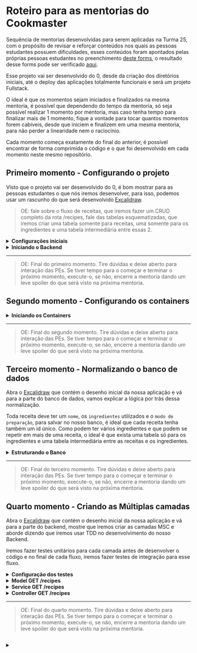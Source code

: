 # Roteiro para as mentorias do Cookmaster

Sequência de mentorias desenvolvidas para serem aplicadas na Turma 25, com o propósito de revisar e reforçar conteúdos nos quais as pessoas estudantes possuem dificuldades, esses conteúdos foram apontados pelas próprias pessoas estudantes no preenchimento [deste forms](https://forms.gle/6EdTi8LecdZVUiyt9), o resultado desse forms pode ser verificado [aqui](https://betrybe.slack.com/archives/C03N2F2FGKA/p1680096291916419?thread_ts=1680016591.667539&cid=C03N2F2FGKA).

Esse projeto vai ser desenvolvido do 0, desde da criação dos diretórios iniciais, até o deploy das aplicações totalmente funcionais e será um projeto Fullstack.

O ideal é que os momentos sejam iniciados e finalizados na mesma mentoria, é possível que dependendo do tempo da mentoria, só seja possível realizar 1 momento por mentoria, mas caso tenha tempo para finalizar mais de 1 momento, fique a vontade para tocar quantos momentos forem cabíveis, desde que iniciem e finalizem em uma mesma mentoria, para não perder a linearidade nem o raciocínio.

Cada momento começa exatamente do final do anterior, é possível encontrar de forma comprimida o código e o que foi desenvolvido em cada momento neste mesmo repositório.

## Primeiro momento - Configurando o projeto

Visto que o projeto vai ser desenvolvido do 0, é bom mostrar para as pessoas estudantes o que nós iremos desenvolver, para isso, podemos usar um rascunho do que será desenvolvido [Excalidraw](https://excalidraw.com/#json=6wcoKP05324pM-kWfEPJc,8l9ZOf9zpwMn1Y8nOyL0XA).

> OE: fale sobre o fluxo de receitas, que iremos fazer um CRUD completo da rota /recipes, fale das tabelas esquematizadas, que iremos criar uma tabela somente para receitas, uma somente para os ingredientes e uma tabela intermediária entre essas 2.

<details>
<summary><strong>Configurações iniciais</strong></summary>

> OE: Abra o VSCode em um diretório vazio que você escolher para utilizar na mentoria, a sugestão é que o nome desse diretório seja Cookmaster

1. Faça a conexão do seu diretório local com o repositório no github onde você irá disponibilizar o código para as PEs:

~~~bash
git remote add triboA git@github.com:tryber/sd-0XX-a-live-lectures.git
git remote add triboB git@github.com:tryber/sd-0XX-b-live-lectures.git
~~~

> OE: É possível que surjam dúvidas sobre essa adição de remotos, tire um tempo para possíveis dúvidas, explique que é possível adicionarmos vários remotos nos nossos projetos, e que o *alias* do `origin` é somente o padrão. Utilize o comando `git remote -v` para exibir os remotos desse projeto.

2. Crie uma branch nova:

~~~bash
gco -b cookmaster-configs-iniciais
~~~

3. Criar os diretórios para iniciar a criação da aplicação:

~~~bash
mkdir backend frontend
~~~

4. Entre no diretório do frontend e inicie uma aplicação `React`:

~~~bash
cd frontend
npx create-react-app .
~~~

> OE: Mostre a aplicação rodando no navegador e depois encerre a aplicação por enquanto utilizando o Ctrl + C

5. Entre no diretório do backend e inicie uma aplicação `Node.js`:

~~~bash
cd ../backend
npm init -y 
~~~

> OE: Mostre o arquivo package.json, mostre que foi criado com somente 1 script e que não possui nenhuma dependência instalada ainda.

6. Instale algumas dependências

> OE: Peça colaboração das PEs para determinar quais dependências serão instaladas

~~~bash
npm i express mysql2 sequelize
~~~

> OE: Mostre novamente o package.json e mostre que as dependências foram instaladas

7. Instale dependências de desenvolvimento

~~~bash
npm i -D typescript @types/express @types/node @types/sequelize ts-node-dev nodemon
~~~

8. Inicie a configuração do eslint:

~~~bash
npx eslint --init
~~~

> OE: Utilize as configurações abaixo:

![eslint configs backend](./images/eslint-configs-backend.png)

9. Adicione novas configurações ao arquivo `.eslintrc.json`

> OE: Utilize as configurações [desse arquivo](./backend/.eslintrc.json)

10. Crie o arquivo `.eslintignore`

~~~bash
touch .eslintignore 
~~~

11. Adicione as seguintes linhas ao `.eslintignore`:

~~~.eslintignore
nyc.config.js
node_modules/
tests/
build/
src/database/migrations
src/database/seeders
src/database/config
src/database/models/index.ts
~~~

> OE: É possível que algumas dúvidas surjam sobre o motivo de estarem sendo adicionados aqui diretórios que ainda não existem e como você sabe que serão esses, diga que é por experiências prévias e que se for necessário, você pode alterar esse arquivo, removendo ou adicionando novos diretórios.

12. Crie o arquivo `.gitignore`:

~~~bash
touch .gitignore
~~~

13. Adicione o diretório `node_modules` ao arquivo `.gitignore`:

~~~.gitignore
node_modules
~~~

14. Faça um commit descritivo

> OE: utilize a extensão `Conventional Commits`, se quiser, ou faça os commits de forma tradicional pelo terminal, ou use a aba `Source Control` do VSCode para fazer os commits.

15. Faça um push:

~~~bash
git push triboA cookmaster-configs-iniciais
git push triboB cookmaster-configs-iniciais
~~~

</details>

<details>
<summary><strong>Iniciando o Backend</strong></summary>

Visto que a base do frontend já foi criada com o comando `npx create-react-app .`, vamos somente criar os arquivos de inicialização do backend.

> OE: Os comandos a seguir estarão considerando que o seu terminal esteja dentro do diretório `backend`

1. Crie o arquivo `tsconfig.json`:

~~~bash
touch tsconfig.json
~~~

2. Adicione as seguintes configurações no arquivo `tsconfig.json`:

~~~json
{
  "compilerOptions": {
    "module": "commonjs",
    "target": "es6",
    "rootDir": "./src",
    "outDir": "./dist",
    "esModuleInterop": true,
    "strict": true
  }
}
~~~

3. Crie o diretório `src`:

~~~bash
mkdir src
~~~

4. Crie os arquivos `server.ts` e `app.ts`:

~~~bash
touch src/server.ts src/app.ts
~~~

5. Adicione o seguinte código no arquivo `app.ts`:

~~~typescript
// app.ts
import express, { Request, Response } from 'express';

const app = express();

app.use(express.json());

app.get('/', (_req: Request, res: Response) => {
  res.status(200).send('A API tá on!');
});

export default app;
~~~

6. Adicione o seguinte código no arquivo `server.ts`:

~~~typescript
// server.ts
import app from './app';

const PORT = process.env.APP_PORT || 3001;

app.listen(PORT, () => {
  console.log(`Server is running at PORT: ${PORT}`);
});
~~~

7. Adicione os seguintes scripts no arquivo `package.json`:

~~~json
// ...
  "dev": "nodemon --watch \"./src/**\" ./src/server.ts",
  "tsnd": "tsnd ./src/server.ts",
  "start": "npm run build && node ./dist/index.js",
  "build": "tsc"
// ..
~~~

8. Rode a aplicação usando o script `dev`:

~~~bash
npm run dev
~~~

9. Faça uma requisição para a rota `/`:

~~~http
localhost:3001/
~~~

> OE: Mostre a resposta da requisição e que é exatamente o que nós colocamos pra retornar no arquivo `app.ts`, depois disso pare a aplicação utilizando Ctrl + C.

10. Rode a aplicação usando o script `tsnd`:

~~~bash
npm run tsnd
~~~

> OE: Faça novamente a requisição para a rota `/` e mostre que a resposta foi a mesma, o ponto aqui é mostrar que dá pra usar 2 recursos diferentes para rodar nossas aplicações, mas que o resultado é o mesmo. Fique a vontade caso queira modificar o arquivo `app.ts` e mostrar os servidores recarregando. A partir daqui você escolhe qual dos 2 scripts você irá usar.

11. Faça um commit descritivo

> OE: utilize a extensão `Conventional Commits`, se quiser, ou faça os commits de forma tradicional pelo terminal, ou use a aba `Source Control` do VSCode para fazer os commits.

12. Faça um push:

~~~bash
git push triboA cookmaster-configs-iniciais
git push triboB cookmaster-configs-iniciais
~~~

</details>

---

> OE: Final do primeiro momento. Tire dúvidas e deixe aberto para interação das PEs.
> Se tiver tempo para o começar e terminar o próximo momento, execute-o, se não, encerre a mentoria dando um leve spoiler do que será visto na próxima mentoria.

## Segundo momento - Configurando os containers

<details>
<summary><strong>Iniciando os Containers</strong></summary>

1. Crie uma branch nova:

~~~bash
gco -b cookmaster-docker
~~~

> OE: Os comandos a seguir estarão considerando que o seu terminal esteja dentro do diretório `raiz`

2. Criar o arquivo `docker-compose.yml`:

~~~bash
touch docker-compose.yml
~~~

3. Criar os arquivos `Dockerfile`

~~~bash
touch backend/Dockerfile frontend/Dockerfile 
~~~

4. Abra o arquivo `docker-compose` e adicionar as seguintes configurações:

> OE: adicione as configurações 1 por 1 e comente sobre elas, tirando dúvidas se surgirem;
> Na hora de escrever o `command` escolha o script que você tiver mais familiaridade ou preferência, `dev` ou `tsnd`;

~~~yml
version: '3.9'
services:
  frontend:
    container_name: cookmaster-fe
    build: ./frontend
    ports:
      - 3000:3000
    working_dir: /app-frontend
    volumes: 
      - ./frontend/src:/app-frontend/src
    depends_on:
      backend:
        condition: service_healthy
    # Os `healthcheck` devem garantir que a aplicação
    # está operacional, antes de liberar o container
    healthcheck:
      test: ["CMD", "lsof", "-t", "-i:3000"]  # Caso utilize outra porta interna para o front, altere ela aqui também
      timeout: 10s
      retries: 5
  backend:
    container_name: cookmaster-be
    build: ./backend
    ports:
      - 3001:3001
    working_dir: /app-backend
    # Caso queira que o container esteja atualizado durante o desenvolvimento, sem que você precise ficar fazendo down e up dos containers, descomente as 3 linhas abaixo
    # Escolha o script você vai adicionar aqui de acordo com o que você preferir usar, dev ou tsnd
    command: dev 
    volumes: 
      - ./backend/src:/app-backend/src
    depends_on:
      db:
        condition: service_healthy
    environment:
      - APP_PORT=3001
      - JWT_SECRET=jwt_secret
      # Os dados abaixo se referem ao container `db`
      # Dica: Relembre aqui da comunicação interna entre containers
      - DB_USER=root
      - DB_PASS=123456
      - DB_HOST=db
      - DB_PORT=3306
    healthcheck:
      test: ["CMD", "lsof", "-t", "-i:3001"] # Caso utilize outra porta interna para o back, altere ela aqui também
      timeout: 10s
      retries: 5
  db:
    image: mysql:8.0.21
    container_name: cookmaster-db
    ports:
      - 3002:3306
    environment:
      - MYSQL_ROOT_PASSWORD=123456
    restart: 'always'
    healthcheck:
      test: ["CMD", "mysqladmin" ,"ping", "-h", "localhost"] # Deve aguardar o banco ficar operacional
      timeout: 10s
      retries: 5
    cap_add:
      - SYS_NICE # Deve omitir alertas menores
~~~

5. Abra o arquivo `backend/Dockerfile` e adicione as seguintes configurações:

>OE: adicione as configurações 1 por 1 e comente sobre elas, tirando dúvidas se surgirem

~~~Dockerfile
FROM node:16.14-alpine

WORKDIR /app-backend

COPY package*.json ./

RUN npm install

COPY . ./

EXPOSE 3001

ENTRYPOINT [ "npm", "run" ]

CMD [ "start" ]
~~~

6. Abra o arquivo `frontend/Dockerfile` e adicione as seguintes configurações:

>OE: adicione as configurações 1 por 1 e comente sobre elas, tirando dúvidas se surgirem

~~~Dockerfile
FROM node:16.14-alpine

WORKDIR /app-frontend

COPY package*.json ./

RUN npm install

COPY . ./

EXPOSE 3000

ENTRYPOINT [ "npm", "run" ]

CMD [ "start" ]
~~~

7. Rode o comando para subir os containers:

~~~bash
docker-compose up -d
~~~

8. Mostre os logs do container do backend:

~~~bash
docker logs -f cookmaster-be
~~~

9. Mostre os logs do container do frontend:

~~~bash
docker logs -f cookmaster-fe
~~~

10. Mostre os logs do container do banco de dados:

~~~bash
docker logs -f cookmaster-db
~~~

> OE: User Ctrl + C para parar a exibição de qualquer um dos containers

11. Abra no navegador o caminho `localhost:3000` e mostre a aplicação frontend rodando

12. Abra no navegador o caminho `localhost:3001` e mostre a resposta do backend

> OE: É esperado aqui que essa parte gere dúvidas de como isso aconteceu e como o `Docker` subiu as aplicações e porque não é necessário rodar os comandos para subir as aplicações, volte nos Dockerfile's e mostre as linhas dos `ENTRYPOINT`s e `CMD`s, explique que essas duas linhas estão executando os comandos para rodar os scripts que vão subir as aplicações.

13. Faça um commit descritivo

> OE: utilize a extensão `Conventional Commits`, se quiser, ou faça os commits de forma tradicional pelo terminal, ou use a aba `Source Control` do VSCode para fazer os commits.

14. Faça um push:

~~~bash
git push triboA cookmaster-docker
git push triboB cookmaster-docker
~~~

</details>

---

> OE: Final do segundo momento. Tire dúvidas e deixe aberto para interação das PEs.
> Se tiver tempo para o começar e terminar o próximo momento, execute-o, se não, encerre a mentoria dando um leve spoiler do que será visto na próxima mentoria.

## Terceiro momento - Normalizando o banco de dados

Abra o [Excalidraw](https://excalidraw.com/#json=6wcoKP05324pM-kWfEPJc,8l9ZOf9zpwMn1Y8nOyL0XA) que contém o desenho inicial da nossa aplicação e vá para a parte do banco de dados, vamos explicar a lógica por trás dessa normalização.

Toda receita deve ter um `nome`, os `ingredientes` utilizados e o `modo de preparação`, para salvar no nosso banco, é ideal que cada receita tenha também um id único. Como podem ter vários ingredientes e que podem se repetir em mais de uma receita, o ideal é que exista uma tabela só para os ingredientes e uma tabela intermediária entre as receitas e os ingredientes.

<details>
<summary><strong>Estruturando o Banco</strong></summary>

> OE: Os comandos a seguir estarão considerando que o seu terminal esteja dentro do diretório `backend`

1. Crie o diretório `database`:

~~~bash
mkdir src/database
~~~

2. Crie o arquivo `cookmaster.sql`:

~~~bash
touch src/database/cookmaster.sql
~~~

> OE: Os próximos passos estarão considerando que você está editando o arquivo `cookmaster.sql`
> Após cada passo, rode as querys

3. Adicione as querys para droppar e criar o banco:

~~~sql
DROP DATABASE IF EXISTS cookmaster;

CREATE DATABASE cookmaster;
~~~

4. Adicione a query para criar a tabela `recipes`:

~~~sql
CREATE TABLE cookmaster.recipes(
  id INTEGER NOT NULL PRIMARY KEY,
  name VARCHAR(25) NOT NULL,
  preparation VARCHAR(500) NOT NULL
);
~~~

5. Adicione a query para popular a tabela `recipes`:

~~~sql
INSERT INTO cookmaster.recipes VALUES
  (1, 'banana caramelizada', 'coloque o açúcar na frigideira até virar caramelo e jogue a banana'),
  (2, 'Frango do Jacquin', '10 min no forno'),
  (3, 'Pudim de leite condensado', 'bata o leite condensado, o creme de leite e os ovos no liquidificador por 5 minutos, enquanto isso, coloque o açúcar na frigideira até virar caramelo, ponha o caramelo em uma forma e despeje a misturam em cima, coloque para gelar'),
  (4, 'Bolo de fubá', 'coloque o fubá, a farinha de trigo e o fermento em pó em um recipiente e misture. Ponha no liquidificador, 3 ovos, o leite, o óleo e o açúcar. Junte as duas misturas e misture. Transfira a massa para uma forma untada. Leve para assar por 30 minutos'),
  (5, 'Arroz doce', 'Misture o arroz com a água fria numa panela grande para cozinhar. Com duas gemas e açúcar, faça uma gemada e misture com o leite condensado. Misture o arroz com a gemada, o leite condensado e o leite de coco e continue mexendo por 5 min'),
  (6, 'Bolo de abacate', 'Amasse o abacate até que vire uma pasta. Em uma batedeira, adicione o açúcar, a manteiga e bata até formar um creme depois adicione os outros ingredientes, adicione o abacate a massa. Despeje a massa em uma forma untada. Leve ao forno por 50 minutos');
~~~

6. Adicione a query para criar a tabela `ingredients`:

~~~sql
CREATE TABLE IF NOT EXISTS cookmaster.ingredients(
  id INTEGER NOT NULL PRIMARY KEY,
  name VARCHAR(50) NOT NULL
);
~~~

7. Adicione a query para popular a tabela `ingredients`:

~~~sql
INSERT INTO cookmaster.ingredients VALUES
  (1, 'Abacate amassado'),
  (2, 'Açúcar'),
  (3, 'Água'),
  (4, 'Arroz'),
  (5, 'Banana'),
  (6, 'Baunilha'),
  (7, 'Canela em pó'),
  (8, 'Creme de leite'),
  (9, 'Farinha de trigo'),
  (10, 'Fermento em pó'),
  (11, 'Frango'),
  (12, 'Fubá'),
  (13, 'Gemas'),
  (14, 'Leite'),
  (15, 'Leite condensado'),
  (16, 'Leite de coco'),
  (17, 'Leite em pó'),
  (18, 'Manteiga'),
  (19, 'Óleo'),
  (20, 'Ovos');
~~~

8. Adicione a query para criar a tabela `recipes_ingredients`:

~~~sql
CREATE TABLE IF NOT EXISTS cookmaster.recipes_ingredients(
  `recipe_id` INT NOT NULL, 
  `ingredient_id` INT NOT NULL,
  FOREIGN KEY (`recipe_id`) REFERENCES cookmaster.recipes (id),
  FOREIGN KEY (`ingredient_id`) REFERENCES cookmaster.ingredients (id),
  PRIMARY KEY (`recipe_id`, `ingredient_id`)
);
~~~

9. Adicione a query para popular a tabela `recipes_ingredients`:

~~~sql
INSERT INTO cookmaster.recipes_ingredients VALUES
  (1, 5),
  (1, 2),
  (2, 11),
  (3, 15),
  (3, 8),
  (3, 20),
  (3, 2),
  (4, 12),
  (4, 9),
  (4, 10),
  (4, 20),
  (4, 14),
  (4, 19),
  (4, 2),
  (5, 4),
  (5, 15),
  (5, 13),
  (5, 2),
  (5, 16),
  (5, 7),
  (5, 3),
  (6, 1),
  (6, 9),
  (6, 18),
  (6, 2),
  (6, 20),
  (6, 6),
  (6, 10),
  (6, 17);
~~~

> OE: Mostre como ficou o banco e cada uma das tabelas

10. Faça um commit descritivo

> OE: utilize a extensão `Conventional Commits`, se quiser, ou faça os commits de forma tradicional pelo terminal, ou use a aba `Source Control` do VSCode para fazer os commits.

11. Faça um push:

~~~bash
git push triboA cookmaster-docker
git push triboB cookmaster-docker
~~~

</details>

---

> OE: Final do terceiro momento. Tire dúvidas e deixe aberto para interação das PEs.
> Se tiver tempo para o começar e terminar o próximo momento, execute-o, se não, encerre a mentoria dando um leve spoiler do que será visto na próxima mentoria.

## Quarto momento - Criando as Múltiplas camadas

Abra o [Excalidraw](https://excalidraw.com/#json=6wcoKP05324pM-kWfEPJc,8l9ZOf9zpwMn1Y8nOyL0XA) que contém o desenho inicial da nossa aplicação e vá para a parte do backend, mostre que iremos criar as camadas MSC e aborde dizendo que iremos usar TDD no desenvolvimento do nosso Backend.

Iremos fazer testes unitários para cada camada antes de desenvolver o código e no final de cada fluxo, iremos fazer testes de integração para esse fluxo.

<details>
<summary><strong>Configuração dos testes</strong></summary>

1. Crie uma branch nova:

~~~bash
gco -b cookmaster-crud-com-sql
~~~

> OE: Os comandos a seguir estarão considerando que o seu terminal esteja dentro do diretório `backend`

2. Instale as dependências que iremos utilizar para os testes:

~~~bash
npm i -D @istanbuljs/nyc-config-typescript chai chai-http mocha nyc sinon sinon-chai chai-as-promised @types/mocha @types/sinon @types/sinon-chai @types/chai-as-promised
~~~

3. Adicione os seguintes scripts no arquivo `package.json`:

~~~json
// ...
  "test": "mocha -r ts-node/register ./tests/{unit,integration}/**/*$NAME*.{test,spec}.ts -t 10000 --exit",
  "test:watch": "mocha -r ts-node/register  ./tests/{unit,integration}/**/*$NAME*.{test,spec}.ts --watch --recursive --exit",
  "coverage": "nyc npm run test",
  "coverage:watch": "nyc npm run test:watch"
// ..
~~~

4. Crie o arquivo `nyc.config.js`:

~~~bash
touch nyc.config.js
~~~

5. Adicione as seguintes configurações ao arquivo `nyc.config.js`:

~~~javascript
module.exports = {
  all: true,
  extends: "@istanbuljs/nyc-config-typescript",
  exclude: [
    'src/tests',
    'src/database/config',
    'src/database/migrations',
    'src/database/seeders',
    'src/database/models'
  ],
  include: ['src/**/*.ts']
};
~~~

6. Crie os diretórios `tests` e `tests/unit`:

~~~bash
mkdir tests tests/unit
~~~

7. Faça um commit descritivo

> OE: utilize a extensão `Conventional Commits`, se quiser, ou faça os commits de forma tradicional pelo terminal, ou use a aba `Source Control` do VSCode para fazer os commits.

8. Faça um push:

~~~bash
git push triboA cookmaster-crud-com-sql
git push triboB cookmaster-crud-com-sql
~~~

</details>

<details>
<summary><strong>Model GET /recipes</strong></summary>

> OE: Os comandos a seguir estarão considerando que o seu terminal esteja dentro do diretório `backend`

1. Crie o diretório `tests/unit/models`:

~~~bash
mkdir tests/unit/models
~~~

2. Crie o arquivo `Recipes.Model.test.ts`:

~~~bash
touch tests/unit/models/Recipes.Model.test.ts
~~~

> OE: Os próximos passos estarão considerando que você está editando o arquivo `Recipes.Model.test.ts`

3. Adicione as seguintes linhas ao arquivo:

~~~typescript
// tests/unit/models/Recipes.Model.test.ts
import * as sinon from 'sinon';
import * as chai from 'chai';
import { describe } from 'mocha';

const { expect } = chai;
~~~

4. Crie um `describe`:

~~~typescript
// tests/unit/models/Recipes.Model.test.ts
//...

describe('Model GET /recipes', () => {
  describe('Success cases', () => {});
  describe('Failure cases', () => {});
});

~~~

5. Dentro do `describe` de `Success cases` adicione o seguinte código:

~~~typescript
// tests/unit/models/Recipes.Model.test.ts
// ...

  describe('Success cases', () => {
    describe('if there are recipes registered', () => {
      before(() => {
        sinon.stub(connection, "execute").resolves(allRecipesDbResponse);
      });

      after(() => {
        sinon.restore();
      });

      it("return an array", async () => {
        const recipes = await recipesModel.getAll();
        expect(recipes).to.be.an('array');
      });

      it("return all recipes", async () => {
        const recipes = await recipesModel.getAll();
        expect(recipes).to.be.deep.equal(allRecipes);
      });
    });
  });
// ...

~~~

6. Dentro do `describe` de `Failure cases` adicione o seguinte código:

~~~typescript
// tests/unit/models/Recipes.Model.test.ts
// ...

  describe('Failure cases', () => {
    describe('if there are no recipes registered', () => {
      before(() => {
        sinon
          .stub(connection, "execute")
          .resolves([]);
      });

      after(() => {
        sinon.restore();
      });

      it("return a undefined", async () => {
        const recipes = await recipesModel.getAll();
        expect(recipes).to.be.undefined;
      });
    });
  });
// ...

~~~

> OE: Chame a atenção das PEs para o fato de ter alguns erros sendo apontados, que algumas coisas não estão referenciadas e que estamos tentando usar, coisas que ainda não existem, isso é normal no TDD.
> Sairemos do arquivo `Recipes.Model.test.ts`

7. Crie o diretório `mocks`:

~~~bash
mkdir tests/mocks
~~~

8. Crie o arquivo `recipes.mock.ts`:

~~~bash
touch tests/mocks/recipes.mock.ts
~~~

9. Abra o arquivo `tests/mocks/recipes.mock.ts` e adicione as seguintes linhas:

~~~typescript
// tests/mocks/recipes.mock.ts
const allRecipesDbResponse = [ 
  [
    {
      id: 1,
      name: 'banana caramelizada',
      preparation: 'coloque o açúcar na frigideira até virar caramelo e jogue a banana',
      ingredients: [
        'Açúcar',
        'Banana'
      ]
    },
    {
      id: 2,
      name: 'Frango do Jacquin',
      preparation: '10 min no forno',
      ingredients: [
        'Frango'
      ]
    },
    {
      id: 3,
      name: 'Pudim de leite condensado',
      preparation: 'bata o leite condensado, o creme de leite e os ovos no liquidificador por 5 minutos, enquanto isso, coloque o açúcar na frigideira até virar caramelo, ponha o caramelo em uma forma e despeje a misturam em cima, coloque para gelar',
      ingredients: [
        'Açúcar',
        'Creme de leite',
        'Leite condensado',
        'Ovos'
      ]
    },
    {
      id: 4,
      name: 'Bolo de fubá',
      preparation: 'coloque o fubá, a farinha de trigo e o fermento em pó em um recipiente e misture. Ponha no liquidificador, 3 ovos, o leite, o óleo e o açúcar. Junte as duas misturas e misture. Transfira a massa para uma forma untada. Leve para assar por 30 minutos',
      ingredients: [
        'Açúcar',
        'Farinha de trigo',
        'Fermento em pó',
        'Fubá',
        'Leite',
        'Óleo',
        'Ovos'
      ]
    },
    {
      id: 5,
      name: 'Arroz doce',
      preparation: 'Misture o arroz com a água fria numa panela grande para cozinhar. Com duas gemas e açúcar, faça uma gemada e misture com o leite condensado. Misture o arroz com a gemada, o leite condensado e o leite de coco e continue mexendo por 5 min',
      ingredients: [
        'Açúcar',
        'Água',
        'Arroz',
        'Canela em pó',
        'Gemas',
        'Leite condensado',
        'Leite de coco'
      ]
    },
    {
      id: 6,
      name: 'Bolo de abacate',
      preparation: 'Amasse o abacate até que vire uma pasta. Em uma batedeira, adicione o açúcar, a manteiga e bata até formar um creme depois adicione os outros ingredientes, adicione o abacate a massa. Despeje a massa em uma forma untada. Leve ao forno por 50 minutos',
      ingredients: [
        'Abacate amassado',
        'Açúcar',
        'Baunilha',
        'Farinha de trigo',
        'Fermento em pó',
        'Leite em pó',
        'Manteiga',
        'Ovos'
      ]
    }
  ]
]

const allRecipes = [
  {
    id: 1,
    name: 'banana caramelizada',
    preparation: 'coloque o açúcar na frigideira até virar caramelo e jogue a banana',
    ingredients: [
      'Açúcar',
      'Banana'
    ]
  },
  {
    id: 2,
    name: 'Frango do Jacquin',
    preparation: '10 min no forno',
    ingredients: [
      'Frango'
    ]
  },
  {
    id: 3,
    name: 'Pudim de leite condensado',
    preparation: 'bata o leite condensado, o creme de leite e os ovos no liquidificador por 5 minutos, enquanto isso, coloque o açúcar na frigideira até virar caramelo, ponha o caramelo em uma forma e despeje a misturam em cima, coloque para gelar',
    ingredients: [
      'Açúcar',
      'Creme de leite',
      'Leite condensado',
      'Ovos'
    ]
  },
  {
    id: 4,
    name: 'Bolo de fubá',
    preparation: 'coloque o fubá, a farinha de trigo e o fermento em pó em um recipiente e misture. Ponha no liquidificador, 3 ovos, o leite, o óleo e o açúcar. Junte as duas misturas e misture. Transfira a massa para uma forma untada. Leve para assar por 30 minutos',
    ingredients: [
      'Açúcar',
      'Farinha de trigo',
      'Fermento em pó',
      'Fubá',
      'Leite',
      'Óleo',
      'Ovos'
    ]
  },
  {
    id: 5,
    name: 'Arroz doce',
    preparation: 'Misture o arroz com a água fria numa panela grande para cozinhar. Com duas gemas e açúcar, faça uma gemada e misture com o leite condensado. Misture o arroz com a gemada, o leite condensado e o leite de coco e continue mexendo por 5 min',
    ingredients: [
      'Açúcar',
      'Água',
      'Arroz',
      'Canela em pó',
      'Gemas',
      'Leite condensado',
      'Leite de coco'
    ]
  },
  {
    id: 6,
    name: 'Bolo de abacate',
    preparation: 'Amasse o abacate até que vire uma pasta. Em uma batedeira, adicione o açúcar, a manteiga e bata até formar um creme depois adicione os outros ingredientes, adicione o abacate a massa. Despeje a massa em uma forma untada. Leve ao forno por 50 minutos',
    ingredients: [
      'Abacate amassado',
      'Açúcar',
      'Baunilha',
      'Farinha de trigo',
      'Fermento em pó',
      'Leite em pó',
      'Manteiga',
      'Ovos'
    ]
  }
]

export { allRecipesDbResponse, allRecipes }

~~~

10. Faça a importação das constantes `allRecipesDbResponse` e `allRecipes` no arquivo `tests/unit/models/Recipes.Model.test.ts`:

~~~typescript
// tests/unit/models/Recipes.Model.test.ts
// ...

import { allRecipesDbResponse, allRecipes } from '../../mocks/recipes.mock';

// ...
~~~

> OE: É esperado que dê o erro `'rootDir' is expected to contain all source files.`, vamos arrumar isso logo abaixo

11. Adicione uma configuração no arquivo `tsconfig.json`:

~~~json
// "compilerOptions": {
   // ...
//  },
"exclude": ["tests", "**/*.test.ts"]
~~~

12. Crie o diretório `src/models`:

~~~bash
mkdir src/models
~~~

13. Crie o arquivo `Recipes.Model.ts`:

~~~bash
touch src/models/Recipes.Model.ts
~~~

14. Abra o arquivo `src/models/Recipes.Model.ts` e adicione as seguintes linhas:

~~~typescript
// src/models/Recipes.Model.ts
export default abstract class RecipesModel { 
  constructor() {} 
}
~~~

15. Importe e instancie a classe `RecipesModel` no arquivo `tests/unit/models/Recipes.Model.test.ts`:

~~~typescript
// tests/unit/models/Recipes.Model.test.ts
// ...
// import { allRecipesDbResponse, allRecipes } from '../../mocks/recipes.mock';
import RecipesModel from '../../../src/models/Recipes.Model';

const recipesModel = new RecipesModel();
// ...
~~~

> OE: É esperado que dê erro falando que `a propriedade 'getAll' não existe no tipo 'RecipesModel'`, mostre isso para as PEs, vamos corrigir isso mais abaixo.

16. Crie o método `getAll` dentro da classe `RecipesModel`:

~~~typescript
// src/models/Recipes.Model.ts
// export default abstract class RecipesModel { 
//   constructor() {} 

  public async getAll() {}
// }
~~~

> OE: Mostre que o erro anterior sumiu, mas ainda temos um erro com o `connection`, ainda não foi declarado, mostre isso para as PEs
> E teremos também um erro de que o tipo `IRecipe` não foi declarado, iremos resolver isso mais tarde.

17. Crie o arquivo `connection.ts`:

~~~bash
touch src/models/connection.ts
~~~

18. Abra o arquivo `src/models/connection.ts` e adicione as seguintes linhas:

~~~typescript
const mysql = require('mysql2/promise');

const connection = mysql.createPool({
  host: process.env.MYSQL_HOST || 'localhost',
  user: process.env.MYSQL_USER || 'root',
  password: process.env.MYSQL_PASSWORD || '123456',
  port: process.env.MYSQL_PORT || '3002',
  multipleStatements: true,
});

export default connection;
~~~

19. Faça a importação do `connection` no arquivo `tests/unit/models/Recipes.Model.test.ts`

~~~typescript
// tests/unit/models/Recipes.Model.test.ts
// ...
// import RecipesModel from '../../../src/models/Recipes.Model';
import connection from '../../../src/models/connection';

// ...
~~~

> OE: Mostre que não tem mais erros nos arquivos

20. Execute algum script de teste:

~~~bash
npm test
npm run test:watch
npm run coverage
npm run coverage:watch
~~~

> OE: Mostre o terminal após a execução dos testes, é esperado que o it `return a undefined` está passando antes da implementação, mude a assertion para `.not.to.be.undefined` e mostre que o it quebra.

21. Crie o diretório `src/interfaces`:

~~~bash
mkdir src/interfaces
~~~

22. Crie o arquivo `IRecipe.interface.ts`:

~~~bash
touch src/interfaces/IRecipe.interface.ts
~~~

23. Abra o arquivo `src/interfaces/IRecipe.interface.ts` e adicione as seguintes linhas:

~~~typescript
// src/interfaces/IRecipe.interface.ts
export interface IRecipe {
  id?: number;
  name: string;
  ingredients: string[];
  preparation: string;
}
~~~

24. Importe a interface `IRecipe` no arquivo `src/models/Recipes.Model.ts` e tipe o retorno do método `getAll`:

~~~typescript
// src/models/Recipes.Model.ts
import { IRecipe } from "../interfaces/IRecipe.interface";

// ...
  public async getAll(): Promise<IRecipe[] | undefined> {}

// ...
~~~

25. Adicione as seguintes linhas no arquivo `src/models/Recipes.Model.ts` :

~~~typescript
// src/models/Recipes.Model.ts
// ...

  // public async getAll(): Promise<IRecipe[] | undefined> {
    const query = `SELECT r.id, r.name, preparation, JSON_ARRAYAGG(i.name) as ingredients
      FROM cookmaster.recipes as r JOIN cookmaster.recipes_ingredients as rp ON r.id = rp.recipe_id
      JOIN cookmaster.ingredients as i ON i.id = rp.ingredient_id GROUP BY r.id ORDER BY r.id;`

    const [recipes] = await connection.execute(query);

    return recipes;
  // }
// ...
~~~

> OE: Rode novamente os testes e mostre eles passando.

26. Faça um commit descritivo

> OE: utilize a extensão `Conventional Commits`, se quiser, ou faça os commits de forma tradicional pelo terminal, ou use a aba `Source Control` do VSCode para fazer os commits.

27. Faça um push:

~~~bash
git push triboA cookmaster-crud-com-sql
git push triboB cookmaster-crud-com-sql
~~~

</details>

<details>
<summary><strong>Service GET /recipes</strong></summary>

> OE: Os comandos a seguir estarão considerando que o seu terminal esteja dentro do diretório `backend`

1. Crie o diretório `tests/unit/services`:

~~~bash
mkdir tests/unit/services
~~~

2. Crie o arquivo `Recipes.Service.test.ts`:

~~~bash
touch tests/unit/services/Recipes.Service.test.ts
~~~

> OE: Os próximos passos estarão considerando que você está editando o arquivo `Recipes.Service.test.ts`

3. Adicione as seguintes linhas ao arquivo:

~~~typescript
// tests/unit/services/Recipes.Service.test.ts
import * as sinon from 'sinon';
import * as chai from 'chai';
import chaiAsPromised from 'chai-as-promised';
import { describe } from 'mocha';
import RecipesModel from '../../../src/models/Recipes.Model';
import { allRecipes } from '../../mocks/recipes.mock';
import { IRecipe } from '../../../src/interfaces/IRecipe.interface';

const recipesModel = new RecipesModel();

chai.use(chaiAsPromised);

const { expect } = chai;
~~~

> OE: Diga que já está aproveitando algumas coisas do teste do Model

4. Crie um `describe`:

~~~typescript
// tests/unit/services/Recipes.Service.test.ts
//...

describe('Service GET /recipes', () => {
  describe('Success cases', () => {});
  describe('Failure cases', () => {});
});

~~~

5. Dentro do `describe` de `Success cases` adicione o seguinte código:

~~~typescript
// tests/unit/services/Recipes.Service.test.ts
// ...

  describe('Success cases', () => {
    describe('if there are recipes registered', () => {
      before(() => {
        sinon.stub(recipesModel, "getAll").resolves(allRecipes as IRecipe[]);
      });

      after(() => {
        sinon.restore();
      });

      it("return an array", async () => {
        const recipes = await recipesService.getAll();
        expect(recipes).to.be.an('array');
      });

      it("return all recipes", async () => {
        const recipes = await recipesService.getAll();
        expect(recipes).to.be.deep.equal(allRecipes);
      });
    });
  });
// ...

~~~

6. Dentro do `describe` de `Failure cases` adicione o seguinte código:

~~~typescript
// tests/unit/services/Recipes.Service.test.ts
// ...

  describe('Failure cases', () => {
    describe('if there are no recipes registered', () => {
      before(() => {
        sinon
          .stub(recipesModel, "getAll")
          .resolves(undefined);
      });

      after(() => {
        sinon.restore();
      });

      it("return a undefined", async () => {
        return expect(recipesService.getAll()).to.be.rejectedWith('NoRecipesFound');
      });
    });
  });
// ...

~~~

> OE: Chame a atenção das PEs para o fato de que novamente temos alguns de que estamos tentando usar coisas que ainda não existem.

7. Crie o diretório `src/services`:

~~~bash
mkdir src/services
~~~

8. Crie o arquivo `Recipes.Service.ts`:

~~~bash
touch src/services/Recipes.Service.ts
~~~

9. Abra o arquivo `src/services/Recipes.Service.ts` e adicione as seguintes linhas:

~~~typescript
// src/services/Recipes.Service.ts
export default abstract class RecipesService { 
  constructor() {} 
}
~~~

10. Importe e instancie a classe `RecipesService` no arquivo `tests/unit/services/Recipes.Service.test.ts`:

~~~typescript
// tests/unit/services/Recipes.Service.test.ts
// ...
// import RecipesModel from '../../../src/models/Recipes.Model';
import RecipesService from '../../../src/services/Recipes.Service';
// ...

// const recipesModel = new RecipesModel();
const recipesService = new RecipesService();
// ...
~~~

> OE: É esperado que dê erro falando que `a propriedade 'getAll' não existe no tipo 'RecipesService'`, mostre isso para as PEs, vamos corrigir isso mais abaixo.

11. Crie o método `getAll` dentro da classe `RecipesService`:

~~~typescript
// src/services/Recipes.Service.ts
// export default abstract class RecipesService { 
//   constructor() {} 

  public async getAll() {}
// }
~~~

> OE: Mostre que não tem mais erros nos arquivos

12. Execute algum script de teste:

~~~bash
npm test
npm run test:watch
npm run coverage
npm run coverage:watch
~~~

> OE: Chame a atenção para o fato dos testes não estarem passando

13. Importe a interface `IRecipe` no arquivo `src/services/Recipes.Service.ts` e tipe o retorno do método `getAll`:

~~~typescript
// src/services/Recipes.Service.ts
import { IRecipe } from "../interfaces/IRecipe.interface";

// ...
  public async getAll(): Promise<IRecipe[]> {}

// ...
~~~

14. Adicione as seguintes linhas no arquivo `src/services/Recipes.Service.ts` :

~~~typescript
// src/services/Recipes.Service.ts
// import { IRecipe } from "../interfaces/IRecipe.interface";
import RecipesModel from "../models/Recipes.Model";

// export default class RecipesService {
  constructor(private _model = new RecipesModel()) {}

  // public async getAll(): Promise<IRecipe[]> {
    const recipes = await this._model.getAll();

    if (!recipes) throw new Error('NoRecipesFound');
    
    return recipes;
//   }
// }
~~~

> OE: Rode novamente os testes e mostre eles passando.

15. Faça um commit descritivo

> OE: utilize a extensão `Conventional Commits`, se quiser, ou faça os commits de forma tradicional pelo terminal, ou use a aba `Source Control` do VSCode para fazer os commits.

16. Faça um push:

~~~bash
git push triboA cookmaster-crud-com-sql
git push triboB cookmaster-crud-com-sql
~~~

</details>

<details>
<summary><strong>Controller GET /recipes</strong></summary>

> OE: Os comandos a seguir estarão considerando que o seu terminal esteja dentro do diretório `backend`

1. Crie o diretório `tests/unit/controllers`:

~~~bash
mkdir tests/unit/controllers
~~~

2. Crie o arquivo `Recipes.Controller.test.ts`:

~~~bash
touch tests/unit/controllers/Recipes.Controller.test.ts
~~~

> OE: Os próximos passos estarão considerando que você está editando o arquivo `Recipes.Controller.test.ts`

3. Adicione as seguintes linhas ao arquivo:

~~~typescript
// tests/unit/controllers/Recipes.Controller.test.ts
import * as sinon from 'sinon';
import * as chai from 'chai';
import { describe } from 'mocha';
import RecipesModel from '../../../src/models/Recipes.Model';
import RecipesService from '../../../src/services/Recipes.Service';
import { allRecipes } from '../../mocks/recipes.mock';
import { IRecipe } from '../../../src/interfaces/IRecipe.interface';
import chaiAsPromised from 'chai-as-promised';
import sinonChai from 'sinon-chai';

const recipesModel = new RecipesModel();
const recipesService = new RecipesService(recipesModel);

chai.use(chaiAsPromised);
chai.use(sinonChai);

const { expect } = chai;
~~~

> OE: Diga que já está aproveitando algumas coisas do teste do Model

4. Crie um `describe`:

~~~typescript
// tests/unit/controllers/Recipes.Controller.test.ts
//...

describe('Controller GET /recipes', () => {
  describe('Success cases', () => {});
  describe('Failure cases', () => {});
});

~~~

5. Dentro do `describe` de `Success cases` adicione o seguinte código:

~~~typescript
// tests/unit/controllers/Recipes.Controller.test.ts
// ...
  import { Request, Response } from 'express';

// ...
// describe('Controller GET /recipes', () => {
  const request = {} as Request;
  const response = {} as Response;
  response.status = sinon.stub().returns(response);
  response.json = sinon.stub().returns(response);

  describe('Success cases', () => {
    before(() => {
      sinon.stub(recipesService, "getAll").resolves(allRecipes);
    });

    after(() => {
      sinon.restore();
    });

    it("return status 200", async () => {
      await recipesController.getAll(request, response);
      expect(response.status).to.have.been.calledWith(200);
    });

    it("return all recipes", async () => {
      await recipesController.getAll(request, response);
      expect(response.json).to.have.been.calledWith(allRecipes);
    });
  });
// ...

~~~

6. Dentro do `describe` de `Failure cases` adicione o seguinte código:

~~~typescript
// tests/unit/services/Recipes.Service.test.ts
// ...

  describe('Failure cases', () => {
    const request = {} as Request;
    const response = {} as Response;
    response.status = sinon.stub().returns(response);
    response.json = sinon.stub().returns(response);

    before(() => {
      sinon
        .stub(recipesService, "getAll")
        .onCall(0)
        .throws(new Error('NoRecipesFound'))
        .onCall(1)
        .throws(new Error('Any error'));
    });

    after(() => {
      sinon.restore();
    });

    describe('if there are no recipes registered', () => {
      it("return status 404", async () => {
        await recipesController.getAll(request, response);
        expect(response.status).to.have.been.calledWith(404);
      });

      it("return message 'No recipes found'", async () => {
        await recipesController.getAll(request, response);
        expect(response.json).to.have.been.calledWith({
          message: "No recipes found",
        });
      });
    });

    describe('if there is an error on the server', () => {
      it("return status 500", async () => {
        await recipesController.getAll(request, response);
        expect(response.status).to.have.been.calledWith(500);
      });

      it("return message 'Internal Server Error'", async () => {
        await recipesController.getAll(request, response);
        expect(response.json).to.have.been.calledWith({
          message: "Internal Server Error",
        });
      });
    });
  });
// ...

~~~

> OE: Chame a atenção das PEs para o fato de ter alguns erros sendo apontados, que algumas coisas não estão referenciadas e que estamos coisas que ainda não existem, isso é normal no TDD.
> Sairemos do arquivo `Recipes.Controller.test.ts`

---

7. Crie o diretório `controllers`:

~~~bash
mkdir src/controllers
~~~

8. Crie o arquivo `Recipes.Controller.ts`:

~~~bash
touch src/controllers/Recipes.Controller.ts
~~~

9. Abra o arquivo `src/controllers/Recipes.Controller.ts` e adicione as seguintes linhas:

~~~typescript
// src/controllers/Recipes.Controller.ts
export default class RecipesController { 
  constructor() {} 
}
~~~

10. Importe e instancie a classe `Controller` no arquivo `tests/unit/controllers/Recipes.Controller.test.ts`:

~~~typescript
// ...
// import RecipesService from '../../../src/services/Recipes.Service';
import RecipesController from '../../src/controllers/Recipes.Controller';

// ...
const recipesService = new RecipesService(recipesModel);
const recipesController = new RecipesController(recipesService);
// ...
~~~

> OE: É esperado que dê erro falando que a classe esperava 0 argumentos e recebeu 1, mostre isso para as PEs, vamos corrigir isso mais abaixo.
> É esperado que dê erro falando que `a propriedade 'getAll' não existe no tipo 'RecipesController'`, mostre isso para as PEs, vamos corrigir isso mais abaixo.

11. Crie o método `getAll` dentro da classe `RecipesController`:

~~~typescript
// src/services/Recipes.Controller.ts

import { Request, Response } from "express";

// export default abstract class RecipesController { 
//   constructor() {} 

  public async getAll(req: Request, res: Response) {}
// }
~~~

12. Execute algum script de teste:

~~~bash
npm test
npm run test:watch
npm run coverage
npm run coverage:watch
~~~

> OE: Chame a atenção para o fato dos testes não estarem passando

13. Importe a interface `IRecipe` no arquivo `src/services/Recipes.Controller.ts` e tipe o retorno do método `getAll`:

~~~typescript
// src/services/Recipes.Controller.ts
import { IRecipe } from "../interfaces/IRecipe.interface";

// ...
  public async getAll(req: Request, res: Response): Promise<Response<IRecipe[]>> {}

// ...
~~~

14. Adicione as seguintes linhas no arquivo `src/controller/Recipes.Controller.ts` :

~~~typescript
// src/controller/Recipes.Controller.ts
// import { IRecipe } from "../interfaces/IRecipe.interface";
import RecipeService from "../services/Recipes.Service"

// export default class RecipesService {
  constructor(private _service = new RecipeService()) {}

  // public async getAll(): Promise<IRecipe[]> {

    try {
      const recipes = this._service.getAll()

      return res.status(200).json(recipes);
    } catch (err) {
      if (err instanceof Error && err.message === 'NoRecipesFound') {
        return res.status(404).json({ message: 'No recipes found' });
      }
      return res.status(500).json({ message: 'Internal Server Error' });
    }
//   }
// }
~~~

> OE: Rode novamente os testes e mostre eles passando.

15. Faça um commit descritivo

> OE: utilize a extensão `Conventional Commits`, se quiser, ou faça os commits de forma tradicional pelo terminal, ou use a aba `Source Control` do VSCode para fazer os commits.

16. Faça um push:

~~~bash
git push triboA cookmaster-crud-com-sql
git push triboB cookmaster-crud-com-sql
~~~

</details>

---

> OE: Final do quarto momento. Tire dúvidas e deixe aberto para interação das PEs.
> Se tiver tempo para o começar e terminar o próximo momento, execute-o, se não, encerre a mentoria dando um leve spoiler do que será visto na próxima mentoria.

~~~typescript

~~~

<details>
<summary><strong></strong></summary>
</details>

~~~bash

~~~
